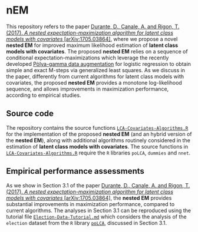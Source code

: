 # nEM
This repository refers to the paper  [Durante, D., Canale, A. and Rigon, T. (2017). *A nested expectation-maximization algorithm for latent class models with covariates* \[arXiv:1705.03864\]](https://arxiv.org/abs/1705.03864), where we propose a novel **nested EM** for improved maximum likelihood estimation of **latent class models with covariates**. The proposed **nested EM**  relies on a sequence of conditional expectation-maximizations which leverage the recently developed [Pòlya-gamma data augmentation](http://www.tandfonline.com/doi/abs/10.1080/01621459.2013.829001) for logistic regression to obtain simple and exact M-steps via  generalized least squares. As we discuss in the paper, differently from current algorithms for latent class models with covariates, the proposed **nested EM** provides a monotone log-likelihood sequence, and allows improvements in maximization performance, according to empirical studies.

## Source code

The repository contains the source functions [`LCA-Covariates-Algorithms.R`](https://github.com/danieledurante/nEM/blob/master/LCA-Covariates-Algorithms.R) for the implementation of the proposed **nested EM** (and an hybrid version of the **nested EM**), along with additional algorithms routinely considered in the estimation of **latent class models with covariates**. The source functions in [`LCA-Covariates-Algorithms.R`](https://github.com/danieledurante/nEM/blob/master/LCA-Covariates-Algorithms.R) require the `R` libraries `poLCA`, `dummies` and `nnet`.

## Empirical performance assessments

As we show in Section 3.1 of the paper [Durante, D., Canale, A. and Rigon, T. (2017). *A nested expectation-maximization algorithm for latent class models with covariates* \[arXiv:1705.03864\]](https://arxiv.org/abs/1705.03864), the **nested EM** provides substantial improvements in maximization performance, compared to current algorithms. The analyses in Section 3.1 can be reproduced using the tutorial file [`Election-Data-Tutorial.md`](https://github.com/danieledurante/nEM/blob/master/Election-Data-Tutorial.md) which considers the analysis of the `election` dataset from the `R` library [`poLCA`](https://www.jstatsoft.org/article/view/v042i10), discussed in Section 3.1.
